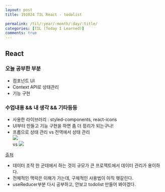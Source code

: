 ```yaml
---
layout: post
title: 191024 TIL React - todolist

permalink: /til/:year/:month/:day/:title/
categories: [TIL (Today I Learned)]
comments: true
---
```


## React ##

### **오늘 공부한 부분**

 - 컴포넌트 UI  
 - Context API로 상태관리  
 - 기능 구현   


 ### **수업내용 && 내 생각 && 기타등등**  
 
- 사용한 라이브러리 : styled-components, react-icons
- UI부터 만들고 기능 구현을 하면 좀 더 정리가 되는구나! 
- 프롭으로 상태 관리 vs 전역에서 상태 관리  
 ![](https://i.imgur.com/hX8jjXG.png)  
 vs
 ![](https://i.imgur.com/lYiiIZF.png) 
 
 [출처](https://react.vlpt.us/mashup-todolist/02-manage-state.html)
 
- 데이터 조작 한 군데에서 하는 것이 규모가 큰 프로젝트에서 데이터 관리가 용이하다.
- 전체적인 맥락은 이해가 가는데, 구체적인 사용법이 아직 헷갈린다. 
- useReducer부분 다시 공부하고, 안보고 todolist 만들어 봐야겠다. 
